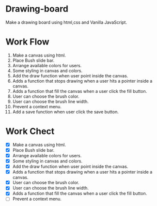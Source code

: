 # Drawing-board

Make a drawing board using html,css and Vanilla JavaScript.

# Work Flow

1. Make a canvas using html.
2. Place Bush slide bar.
3. Arrange available colors for users.
4. Some styling in canvas and colors.
5. Add the draw function when user point inside the canvas.
6. Adds a function that stops drawing when a user hits a pointer inside a canvas.
7. Adds a function that fill the canvas when a user click the fill button.
8. User can choose the brush color.
9. User can choose the brush line width.
10. Prevent a context menu.
11. Add a save function when user click the save button.

# Work Chect

- [x] Make a canvas using html.
- [x] Place Bush slide bar.
- [x] Arrange available colors for users.
- [x] Some styling in canvas and colors.
- [x] Add the draw function when user point inside the canvas.
- [x] Adds a function that stops drawing when a user hits a pointer inside a canvas.
- [x] User can choose the brush color.
- [x] User can choose the brush line width.
- [x] Adds a function that fill the canvas when a user click the fill button.
- [ ] Prevent a context menu.
